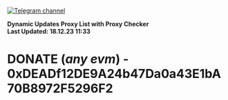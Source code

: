 [![Telegram channel](https://img.shields.io/endpoint?url=https://runkit.io/damiankrawczyk/telegram-badge/branches/master?url=https://t.me/n4z4v0d)](https://t.me/n4z4v0d) 

**Dynamic Updates Proxy List with Proxy Checker**  
**Last Updated: 18.12.23 11:33**

# DONATE (_any evm_) - 0xDEADf12DE9A24b47Da0a43E1bA70B8972F5296F2
